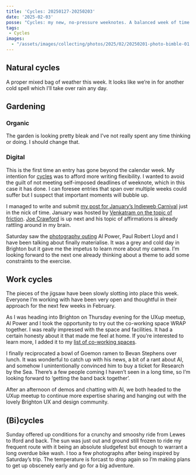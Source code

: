 ```yaml
---
title: 'Cycles: 20250127-20250203'
date: '2025-02-03'
posse: "Cycles: my new, no-pressure weeknotes. A balanced week of time opposite and away from the keyboard."
tags:
 - Cycles
images:
  - "/assets/images/collecting/photos/2025/02/20250201-photo-bimble-01.jpg"
---
```


## Natural cycles

A proper mixed bag of weather this week. It looks like we’re in for another cold spell which I’ll take over rain any day.

## Gardening

### Organic

The garden is looking pretty bleak and I’ve not really spent any time thinking or doing. I should change that.

### Digital

This is the first time an entry has gone beyond the calendar week. My intention for [cycles](/collecting/cycles/) was to afford more writing flexibility. I wanted to avoid the guilt of not meeting self-imposed deadlines of weeknote, which in this case it has done. I can foresee entries that span over multiple weeks could suffer but I suspect that important moments will bubble up.

I managed to write and submit [my post for January’s Indieweb Carnival](https://benjamin.parry.is/writing/2025/01/indieweb-carnival-friction/) just in the nick of time. January was hosted by [Venkatram on the topic of friction](https://vhbelvadi.com/indieweb-carnival-friction). [Joe Crawford](https://artlung.com) is up next and his topic of affirmations is already rattling around in my brain.

Saturday saw the [photography outing](/collecting/photos/2025/02/brighon-photography-bimble/) Al Power, Paul Robert Lloyd and I have been talking about finally materialise. It was a grey and cold day in Brighton but it gave me the impetus to learn more about my camera. I’m looking forward to the next one already thinking about a theme to add some constraints to the exercise.

## Work cycles

The pieces of the jigsaw have been slowly slotting into place this week. Everyone I’m working with have been very open and thoughtful in their approach for the next few weeks in February.

As I was heading into Brighton on Thursday evening for the UXup meetup, Al Power and I took the opportunity to try out the co-working space WRAP together. I was really impressed with the space and facilities. It had a certain honesty about it that made me feel at home. If you’re interested to learn more, I added it to my [list of co-working spaces](https://benjamin.parry.is/collecting/lists/co-working-spaces/).

I finally reciprocated a bowl of Goemon ramen to Bevan Stephens over lunch. It was wonderful to catch up with his news, a bit of a rant about AI, and somehow I unintentionally convinced him to buy a ticket for Research by the Sea. There’s a few people coming I haven’t seen in a long time, so I’m looking forward to ‘getting the band back together’.

After an afternoon of demos and chatting with Al, we both headed to the UXup meetup to continue more expertise sharing and hanging out with the lovely Brighton UX and design community.

## (Bi)cycles

Sunday offered up conditions for a crunchy and smooshy ride from Lewes to Iford and back. The sun was just out and ground still frozen to ride my frequent route with it being an absolute sludgefest but enough to warrant a long overdue bike wash. I too a few photographs after being inspired by Saturday’s trip. The temperature is forcast to drop again so I’m making plans to get up obscenely early and go for a big adventure.